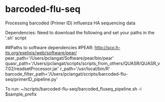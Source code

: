 # barcoded-flu-seq
Processing barcoded (Primer ID) influenza HA sequencing data

Dependencies: Need to download the following and set your paths in the '.sh' script

##Paths to software dependencies
#PEAR: http://sco.h-its.org/exelixis/web/software/pear/
pear_path='/Users/pclangat/Software/pear/bin/pear'
quasr_path='/Users/pclangat/scripts/scripts_from_others/QUASR/QUASR_v7.02/readsetProcessor.jar'
r_path='/usr/local/bin/R'
barcode_filter_path='/Users/pclangat/scripts/barcoded-flu-seq/primerID_pipeline.py'

To run: 
~/scripts/barcoded-flu-seq/barcoded_fluseq_pipeline.sh -i $sample_prefix
